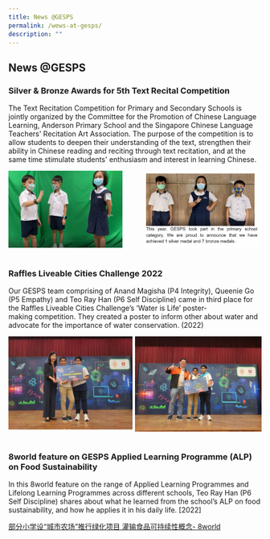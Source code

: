 ```yaml
---
title: News @GESPS
permalink: /wews-at-gesps/
description: ""
---
```

## News @GESPS


### Silver & Bronze Awards for 5th Text Recital Competition


The Text Recitation Competition for Primary and Secondary Schools is jointly organized by the Committee for the Promotion of Chinese Language Learning, Anderson Primary School and the Singapore Chinese Language Teachers' Recitation Art Association. The purpose of the competition is to allow students to deepen their understanding of the text, strengthen their ability in Chinese reading and reciting through text recitation, and at the same time stimulate students' enthusiasm and interest in learning Chinese.

<img src="/images/photo%20of%20text%20recital%201.jpeg" style="width:45%" align=left>

><img src="/images/GESPSTextRectical2.png" style="width:50%" align=right>

<br clear="right"><br>

### Raffles Liveable Cities Challenge 2022

Our GESPS team comprising of Anand Magisha (P4 Integrity), Queenie Go (P5 Empathy) and Teo Ray Han (P6 Self Discipline) came in third place for the Raffles Liveable Cities Challenge’s ‘Water is Life’ poster-making competition. They created a poster to inform other about water and advocate for the importance of water conservation. (2022)

<img src="/images/Science%20buskers%20judges%20choice%20award.jpeg" style="width:49%" align=left>

<img src="/images/Science%20buskers%20most%20creative%20video%20award.jpeg" style="width:50%" align=right>

<br clear="right"><br>

### 8world feature on GESPS Applied Learning Programme (ALP) on Food Sustainability


In this 8world feature on the range of Applied Learning Programmes and Lifelong Learning Programmes across different schools, Teo Ray Han (P6 Self Discipline) shares about what he learned from the school’s ALP on food sustainability, and how he applies it in his daily life. \[2022\]

[部分小学设“城市农场”推行绿化项目 灌输食品可持续性概念- 8world](https://go.gov.sg/sg-primary-school-alp-llp-food-sustainability)







